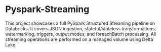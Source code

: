 # Pyspark-Streaming
This project showcases a full PySpark Structured Streaming pipeline on Databricks. It covers JSON ingestion, stateful/stateless transformations, watermarking, triggers, output modes, and foreachBatch processing. All streaming operations are performed on a managed volume using Delta Lake.
